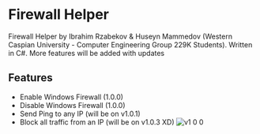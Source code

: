 # Firewall Helper
 Firewall Helper by Ibrahim Rzabekov & Huseyn Mammedov (Western Caspian University - Computer Engineering Group 229K Students). Written in C#. More features will be added with updates


## Features
* Enable Windows Firewall (1.0.0)
* Disable Windows Firewall (1.0.0)
* Send Ping to any IP (will be on v1.0.1)
* Block all traffic from an IP (will be on v1.0.3 XD)
![v1 0 0](https://user-images.githubusercontent.com/101138461/158063070-776cb1bc-230a-4fa3-bce4-56610de0737f.png)
